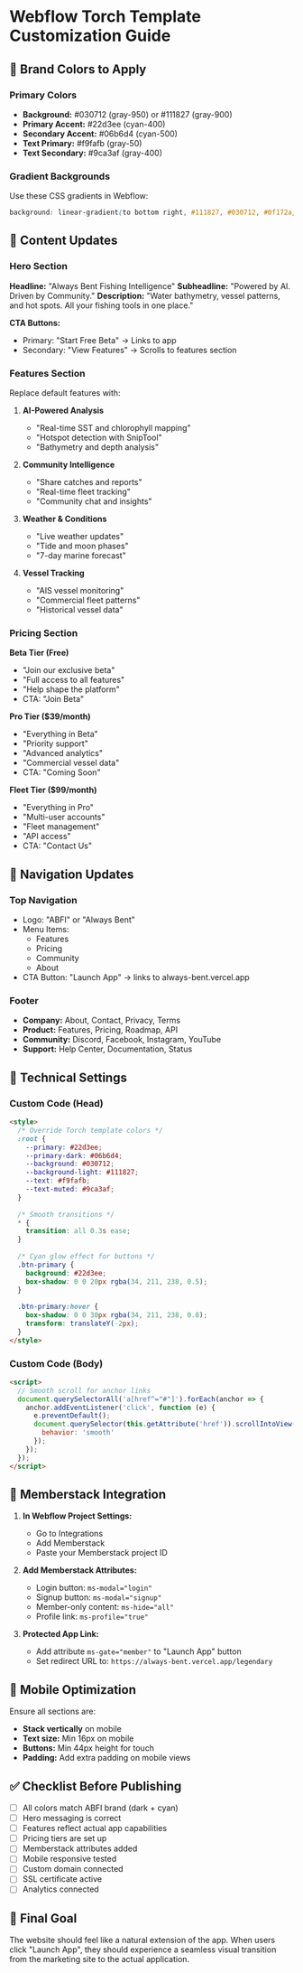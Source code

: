 # Webflow Torch Template Customization Guide

## 🎨 Brand Colors to Apply

### Primary Colors
- **Background:** #030712 (gray-950) or #111827 (gray-900)
- **Primary Accent:** #22d3ee (cyan-400)
- **Secondary Accent:** #06b6d4 (cyan-500)
- **Text Primary:** #f9fafb (gray-50)
- **Text Secondary:** #9ca3af (gray-400)

### Gradient Backgrounds
Use these CSS gradients in Webflow:
```css
background: linear-gradient(to bottom right, #111827, #030712, #0f172a);
```

## 📝 Content Updates

### Hero Section
**Headline:** "Always Bent Fishing Intelligence"
**Subheadline:** "Powered by AI. Driven by Community."
**Description:** "Water bathymetry, vessel patterns, and hot spots. All your fishing tools in one place."

**CTA Buttons:**
- Primary: "Start Free Beta" → Links to app
- Secondary: "View Features" → Scrolls to features section

### Features Section
Replace default features with:

1. **AI-Powered Analysis**
   - "Real-time SST and chlorophyll mapping"
   - "Hotspot detection with SnipTool"
   - "Bathymetry and depth analysis"

2. **Community Intelligence**
   - "Share catches and reports"
   - "Real-time fleet tracking"
   - "Community chat and insights"

3. **Weather & Conditions**
   - "Live weather updates"
   - "Tide and moon phases"
   - "7-day marine forecast"

4. **Vessel Tracking**
   - "AIS vessel monitoring"
   - "Commercial fleet patterns"
   - "Historical vessel data"

### Pricing Section
**Beta Tier (Free)**
- "Join our exclusive beta"
- "Full access to all features"
- "Help shape the platform"
- CTA: "Join Beta"

**Pro Tier ($39/month)**
- "Everything in Beta"
- "Priority support"
- "Advanced analytics"
- "Commercial vessel data"
- CTA: "Coming Soon"

**Fleet Tier ($99/month)**
- "Everything in Pro"
- "Multi-user accounts"
- "Fleet management"
- "API access"
- CTA: "Contact Us"

## 🎯 Navigation Updates

### Top Navigation
- Logo: "ABFI" or "Always Bent"
- Menu Items:
  - Features
  - Pricing
  - Community
  - About
- CTA Button: "Launch App" → links to always-bent.vercel.app

### Footer
- **Company:** About, Contact, Privacy, Terms
- **Product:** Features, Pricing, Roadmap, API
- **Community:** Discord, Facebook, Instagram, YouTube
- **Support:** Help Center, Documentation, Status

## 🔧 Technical Settings

### Custom Code (Head)
```html
<style>
  /* Override Torch template colors */
  :root {
    --primary: #22d3ee;
    --primary-dark: #06b6d4;
    --background: #030712;
    --background-light: #111827;
    --text: #f9fafb;
    --text-muted: #9ca3af;
  }
  
  /* Smooth transitions */
  * {
    transition: all 0.3s ease;
  }
  
  /* Cyan glow effect for buttons */
  .btn-primary {
    background: #22d3ee;
    box-shadow: 0 0 20px rgba(34, 211, 238, 0.5);
  }
  
  .btn-primary:hover {
    box-shadow: 0 0 30px rgba(34, 211, 238, 0.8);
    transform: translateY(-2px);
  }
</style>
```

### Custom Code (Body)
```html
<script>
  // Smooth scroll for anchor links
  document.querySelectorAll('a[href^="#"]').forEach(anchor => {
    anchor.addEventListener('click', function (e) {
      e.preventDefault();
      document.querySelector(this.getAttribute('href')).scrollIntoView({
        behavior: 'smooth'
      });
    });
  });
</script>
```

## 🚀 Memberstack Integration

1. **In Webflow Project Settings:**
   - Go to Integrations
   - Add Memberstack
   - Paste your Memberstack project ID

2. **Add Memberstack Attributes:**
   - Login button: `ms-modal="login"`
   - Signup button: `ms-modal="signup"`
   - Member-only content: `ms-hide="all"`
   - Profile link: `ms-profile="true"`

3. **Protected App Link:**
   - Add attribute `ms-gate="member"` to "Launch App" button
   - Set redirect URL to: `https://always-bent.vercel.app/legendary`

## 📱 Mobile Optimization

Ensure all sections are:
- **Stack vertically** on mobile
- **Text size:** Min 16px on mobile
- **Buttons:** Min 44px height for touch
- **Padding:** Add extra padding on mobile views

## ✅ Checklist Before Publishing

- [ ] All colors match ABFI brand (dark + cyan)
- [ ] Hero messaging is correct
- [ ] Features reflect actual app capabilities
- [ ] Pricing tiers are set up
- [ ] Memberstack attributes added
- [ ] Mobile responsive tested
- [ ] Custom domain connected
- [ ] SSL certificate active
- [ ] Analytics connected

## 🎯 Final Goal

The website should feel like a natural extension of the app. When users click "Launch App", they should experience a seamless visual transition from the marketing site to the actual application.
